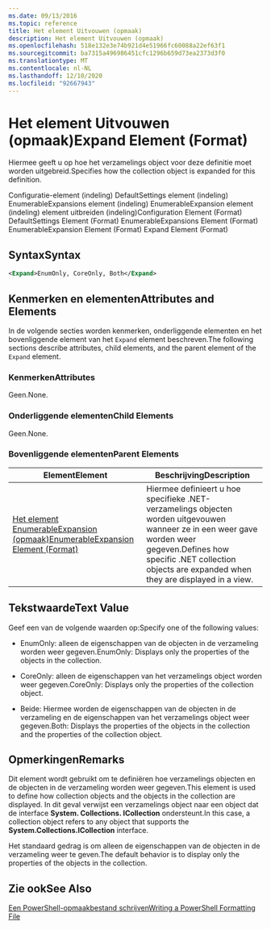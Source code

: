```yaml
---
ms.date: 09/13/2016
ms.topic: reference
title: Het element Uitvouwen (opmaak)
description: Het element Uitvouwen (opmaak)
ms.openlocfilehash: 518e132e3e74b921d4e51966fc60088a22ef63f1
ms.sourcegitcommit: ba7315a496986451cfc1296b659d73ea2373d3f0
ms.translationtype: MT
ms.contentlocale: nl-NL
ms.lasthandoff: 12/10/2020
ms.locfileid: "92667943"
---
```

# <a name="expand-element-format"></a><span data-ttu-id="31379-103">Het element Uitvouwen (opmaak)</span><span class="sxs-lookup"><span data-stu-id="31379-103">Expand Element (Format)</span></span>

<span data-ttu-id="31379-104">Hiermee geeft u op hoe het verzamelings object voor deze definitie moet worden uitgebreid.</span><span class="sxs-lookup"><span data-stu-id="31379-104">Specifies how the collection object is expanded for this definition.</span></span>

<span data-ttu-id="31379-105">Configuratie-element (indeling) DefaultSettings element (indeling) EnumerableExpansions element (indeling) EnumerableExpansion element (indeling) element uitbreiden (indeling)</span><span class="sxs-lookup"><span data-stu-id="31379-105">Configuration Element (Format) DefaultSettings Element (Format) EnumerableExpansions Element (Format) EnumerableExpansion Element (Format) Expand Element (Format)</span></span>

## <a name="syntax"></a><span data-ttu-id="31379-106">Syntax</span><span class="sxs-lookup"><span data-stu-id="31379-106">Syntax</span></span>

```xml
<Expand>EnumOnly, CoreOnly, Both</Expand>
```

## <a name="attributes-and-elements"></a><span data-ttu-id="31379-107">Kenmerken en elementen</span><span class="sxs-lookup"><span data-stu-id="31379-107">Attributes and Elements</span></span>

<span data-ttu-id="31379-108">In de volgende secties worden kenmerken, onderliggende elementen en het bovenliggende element van het `Expand` element beschreven.</span><span class="sxs-lookup"><span data-stu-id="31379-108">The following sections describe attributes, child elements, and the parent element of the `Expand` element.</span></span>

### <a name="attributes"></a><span data-ttu-id="31379-109">Kenmerken</span><span class="sxs-lookup"><span data-stu-id="31379-109">Attributes</span></span>

<span data-ttu-id="31379-110">Geen.</span><span class="sxs-lookup"><span data-stu-id="31379-110">None.</span></span>

### <a name="child-elements"></a><span data-ttu-id="31379-111">Onderliggende elementen</span><span class="sxs-lookup"><span data-stu-id="31379-111">Child Elements</span></span>

<span data-ttu-id="31379-112">Geen.</span><span class="sxs-lookup"><span data-stu-id="31379-112">None.</span></span>

### <a name="parent-elements"></a><span data-ttu-id="31379-113">Bovenliggende elementen</span><span class="sxs-lookup"><span data-stu-id="31379-113">Parent Elements</span></span>

|<span data-ttu-id="31379-114">Element</span><span class="sxs-lookup"><span data-stu-id="31379-114">Element</span></span>|<span data-ttu-id="31379-115">Beschrijving</span><span class="sxs-lookup"><span data-stu-id="31379-115">Description</span></span>|
|-------------|-----------------|
|[<span data-ttu-id="31379-116">Het element EnumerableExpansion (opmaak)</span><span class="sxs-lookup"><span data-stu-id="31379-116">EnumerableExpansion Element (Format)</span></span>](./enumerableexpansion-element-format.md)|<span data-ttu-id="31379-117">Hiermee definieert u hoe specifieke .NET-verzamelings objecten worden uitgevouwen wanneer ze in een weer gave worden weer gegeven.</span><span class="sxs-lookup"><span data-stu-id="31379-117">Defines how specific .NET collection objects are expanded when they are displayed in a view.</span></span>|

## <a name="text-value"></a><span data-ttu-id="31379-118">Tekstwaarde</span><span class="sxs-lookup"><span data-stu-id="31379-118">Text Value</span></span>

<span data-ttu-id="31379-119">Geef een van de volgende waarden op:</span><span class="sxs-lookup"><span data-stu-id="31379-119">Specify one of the following values:</span></span>

- <span data-ttu-id="31379-120">EnumOnly: alleen de eigenschappen van de objecten in de verzameling worden weer gegeven.</span><span class="sxs-lookup"><span data-stu-id="31379-120">EnumOnly: Displays only the properties of the objects in the collection.</span></span>

- <span data-ttu-id="31379-121">CoreOnly: alleen de eigenschappen van het verzamelings object worden weer gegeven.</span><span class="sxs-lookup"><span data-stu-id="31379-121">CoreOnly: Displays only the properties of the collection object.</span></span>

- <span data-ttu-id="31379-122">Beide: Hiermee worden de eigenschappen van de objecten in de verzameling en de eigenschappen van het verzamelings object weer gegeven.</span><span class="sxs-lookup"><span data-stu-id="31379-122">Both: Displays the properties of the objects in the collection and the properties of the collection object.</span></span>

## <a name="remarks"></a><span data-ttu-id="31379-123">Opmerkingen</span><span class="sxs-lookup"><span data-stu-id="31379-123">Remarks</span></span>

<span data-ttu-id="31379-124">Dit element wordt gebruikt om te definiëren hoe verzamelings objecten en de objecten in de verzameling worden weer gegeven.</span><span class="sxs-lookup"><span data-stu-id="31379-124">This element is used to define how collection objects and the objects in the collection are displayed.</span></span> <span data-ttu-id="31379-125">In dit geval verwijst een verzamelings object naar een object dat de interface  **System. Collections. ICollection** ondersteunt.</span><span class="sxs-lookup"><span data-stu-id="31379-125">In this case, a collection object refers to any object that supports the  **System.Collections.ICollection** interface.</span></span>

<span data-ttu-id="31379-126">Het standaard gedrag is om alleen de eigenschappen van de objecten in de verzameling weer te geven.</span><span class="sxs-lookup"><span data-stu-id="31379-126">The default behavior is to display only the properties of the objects in the collection.</span></span>

## <a name="see-also"></a><span data-ttu-id="31379-127">Zie ook</span><span class="sxs-lookup"><span data-stu-id="31379-127">See Also</span></span>

[<span data-ttu-id="31379-128">Een PowerShell-opmaakbestand schrijven</span><span class="sxs-lookup"><span data-stu-id="31379-128">Writing a PowerShell Formatting File</span></span>](./writing-a-powershell-formatting-file.md)
